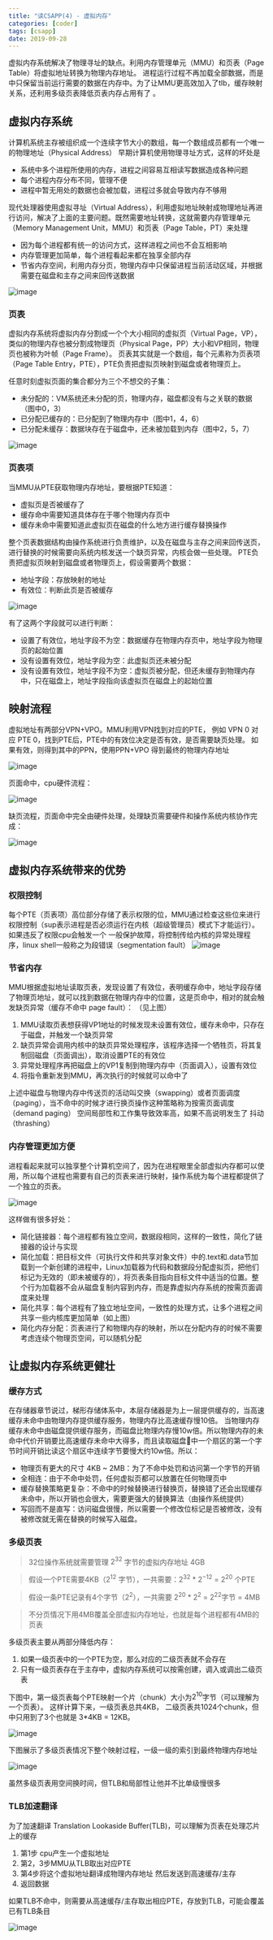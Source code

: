 ```yaml
---
title: "读CSAPP(4) - 虚拟内存"
categories: [coder]
tags: [csapp]
date: 2019-09-28
---
```



虚拟内存系统解决了物理寻址的缺点。利用内存管理单元（MMU）和页表（Page Table）将虚拟地址转换为物理内存地址。
进程运行过程不再加载全部数据，而是中只保留当前运行需要的数据在内存中。为了让MMU更高效加入了tlb，缓存映射关系，还利用多级页表降低页表内存占用有了 。

## 虚拟内存系统
计算机系统主存被组织成一个连续字节大小的数组，每一个数组成员都有一个唯一的物理地址（Physical Address）
早期计算机使用物理寻址方式，这样的坏处是

- 系统中多个进程所使用的内存，进程之间容易互相读写数据造成各种问题
- 每个进程内存分布不同，管理不便
- 进程中暂无用处的数据也会被加载，进程过多就会导致内存不够用


现代处理器使用虚拟寻址（Virtual Address），利用虚拟地址映射成物理地址再进行访问，解决了上面的主要问题。既然需要地址转换，这就需要内存管理单元（Memory Management Unit，MMU）和页表（Page Table，PT）来处理

- 因为每个进程都有统一的访问方式，这样进程之间也不会互相影响
- 内存管理更加简单，每个进程看起来都在独享全部内存
- 节省内存空间，利用内存分页，物理内存中只保留进程当前活动区域，并根据需要在磁盘和主存之间来回传送数据

![image](../../../img/csapp-vm02.png)

### 页表
虚拟内存系统将虚拟内存分割成一个个大小相同的虚拟页（Virtual Page，VP），类似的物理内存也被分割成物理页（Physical Page，PP）大小和VP相同，物理页也被称为叶帧（Page Frame）。
页表其实就是一个数组，每个元素称为页表项（Page Table Entry，PTE），PTE负责把虚拟页映射到磁盘或者物理页上。

任意时刻虚拟页面的集合都分为三个不想交的子集：

- 未分配的：VM系统还未分配的页，物理内存，磁盘都没有与之关联的数据（图中0，3）
- 已分配已缓存的：已分配到了物理内存中（图中1，4，6）
- 已分配未缓存：数据块存在于磁盘中，还未被加载到内存（图中2，5，7）

![image](../../../img/csapp-vm03.png)

### 页表项
当MMU从PTE获取物理内存地址，要根据PTE知道：

- 虚拟页是否被缓存了
- 缓存命中需要知道具体存在于哪个物理内存页中
- 缓存未命中需要知道此虚拟页在磁盘的什么地方进行缓存替换操作

整个页表数据结构由操作系统进行负责维护，以及在磁盘与主存之间来回传送页，进行替换的时候需要向系统内核发送一个缺页异常，内核会做一些处理。
PTE负责把虚拟页映射到磁盘或者物理页上，假设需要两个数据：

- 地址字段：存放映射的地址
- 有效位：判断此页是否被缓存

![image](../../../img/csapp-vm04.png)

有了这两个字段就可以进行判断：

- 设置了有效位，地址字段不为空：数据缓存在物理内存页中，地址字段为物理页的起始位置
- 没有设置有效位，地址字段为空：此虚拟页还未被分配
- 没有设置有效位，地址字段不为空：虚拟页被分配，但还未缓存到物理内存中，只在磁盘上，地址字段指向该虚拟页在磁盘上的起始位置

## 映射流程
虚拟地址有两部分VPN+VPO。MMU利用VPN找到对应的PTE， 例如 VPN 0 对应 PTE 0，找到PTE后，PTE中的有效位决定是否有效，是否需要缺页处理。
如果有效，则得到其中的PPN，使用PPN+VPO 得到最终的物理内存地址

![image](../../../img/csapp-vm07.png)

页面命中，cpu硬件流程：

![image](../../../img/csapp-vm08.png)

缺页流程，页面命中完全由硬件处理，处理缺页需要硬件和操作系统内核协作完成：

![image](../../../img/csapp-vm09.png)

## 虚拟内存系统带来的优势
### 权限控制
每个PTE（页表项）高位部分存储了表示权限的位，MMU通过检查这些位来进行权限控制（sup表示进程是否必须运行在内核（超级管理员）模式下才能运行）。
如果违反了权限cpu会触发一个 一般保护故障，将控制传给内核的异常处理程序，linux shell一般称之为段错误（segmentation fault）
![image](../../../img/csapp-vm06.png)

### 节省内存
MMU根据虚拟地址读取页表，发现设置了有效位，表明缓存命中，地址字段存储了物理页地址，就可以找到数据在物理内存中的位置，这是页命中，相对的就会触发缺页异常（缓存不命中 page fault）：
（见上图）

  1. MMU读取页表想获得VP1地址的时候发现未设置有效位，缓存未命中，只存在于磁盘，并触发一个缺页异常
  2. 缺页异常会调用内核中的缺页异常处理程序，该程序选择一个牺牲页，将其复制回磁盘（页面调出），取消设置PTE的有效位
  3. 异常处理程序再把磁盘上的VP1复制到物理内存中（页面调入），设置有效位
  4. 将指令重新发到MMU，再次执行的时候就可以命中了

上述中磁盘与物理内存中传送页的活动叫交换（swapping）或者页面调度（paging），当不命中的时候才进行换页操作这种策略称为按需页面调度（demand paging）
空间局部性和工作集导致效率高，如果不高说明发生了 抖动（thrashing）

### 内存管理更加方便
进程看起来就可以独享整个计算机空间了，因为在进程眼里全部虚拟内存都可以使用，所以每个进程也需要有自己的页表来进行映射，操作系统为每个进程都提供了一个独立的页表。

![image](../../../img/csapp-vm05.png)

这样做有很多好处：

- 简化链接器：每个进程都有独立空间，数据段相同，这样的一致性，简化了链接器的设计与实现
- 简化加载：把目标文件（可执行文件和共享对象文件）中的.text和.data节加载到一个新创建的进程中，Linux加载器为代码和数据段分配虚拟页，把他们标记为无效的（即未被缓存的），将页表条目指向目标文件中适当的位置。整个行为加载器不会从磁盘复制内容到内存，而是靠虚拟内存系统的按需页面调度来处理
- 简化共享：每个进程有了独立地址空间，一致性的处理方式，让多个进程之间共享一些内核库更加简单（如上图）
- 简化内存分配：页表进行了和物理内存的映射，所以在分配内存的时候不需要考虑连续个物理页空间，可以随机分配


## 让虚拟内存系统更健壮
### 缓存方式
在存储器章节说过，梯形存储体系中，本层存储器是为上一层提供缓存的，当高速缓存未命中由物理内存提供缓存服务，物理内存比高速缓存慢10倍。
当物理内存缓存未命中由磁盘提供缓存服务，而磁盘比物理内存慢10w倍。所以物理内存的未命中代价开销要比高速缓存未命中大得多，而且读取磁盘中一个扇区的第一个字节时间开销比读这个扇区中连续字节要慢大约10w倍。所以：

- 物理页有更大的尺寸 4KB ~ 2MB：为了不命中处罚和访问第一个字节的开销
- 全相连：由于不命中处罚，任何虚拟页都可以放置在任何物理页中
- 缓存替换策略更复杂：不命中的时候替换进行替换页，替换错了还会出现缓存未命中，所以开销也会很大，需要更强大的替换算法（由操作系统提供）
- 写回而不是直写：访问磁盘很慢，所以需要一个修改位标记是否被修改，没有被修改就无需在替换的时候写入磁盘。

### 多级页表
> 32位操作系统就需要管理 $2^{32}$ 字节的虚拟内存地址 4GB

> 假设一个PTE需要4KB（$2 ^ {12}$ 字节），一共需要：$2^{32}$ * $2^{-12}$ = $2^{20}$ 个PTE

> 假设一条PTE记录有4个字节（$2^2$），一共需要 $2^{20}$ * $2^2$ = $2^{22}$字节 = 4MB

> 不分页情况下用4MB覆盖全部虚拟内存地址，也就是每个进程都有4MB的页表

多级页表主要从两部分降低内存：

1. 如果一级页表中的一个PTE为空，那么对应的二级页表就不会存在
2. 只有一级页表存在于主存中，虚拟内存系统可以按需创建，调入或调出二级页表

下图中，第一级页表每个PTE映射一个片（chunk）大小为$2^{10}$字节（可以理解为一个页表）。
这样计算下来，一级页表总共4KB， 二级页表共1024个chunk，但中只用到了3个也就是 3*4KB = 12KB。

![image](../../../img/csapp-vm11.png)

下图展示了多级页表情况下整个映射过程，一级一级的索引到最终物理内存地址

![image](../../../img/csapp-vm12.png)

虽然多级页表用空间换时间，但TLB和局部性让他并不比单级慢很多

### TLB加速翻译
为了加速翻译 Translation Lookaside Buffer(TLB)，可以理解为页表在处理芯片上的缓存

1. 第1步 cpu产生一个虚拟地址
2. 第2，3步MMU从TLB取出对应PTE
3. 第4步将这个虚拟地址翻译成物理内存地址 然后发送到高速缓存/主存
4. 返回数据

如果TLB不命中，则需要从高速缓存/主存取出相应PTE，存放到TLB，可能会覆盖已有TLB条目

![image](../../../img/csapp-vm10.png)